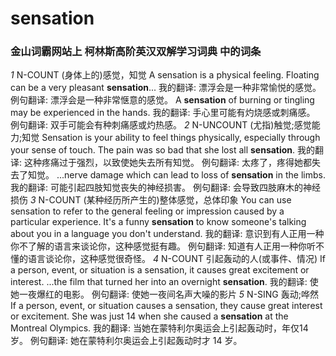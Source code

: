# sensation
### 金山词霸网站上 柯林斯高阶英汉双解学习词典 中的词条
*1*
N-COUNT (身体上的)感觉，知觉 A sensation is a physical feeling.
Floating can be a very pleasant **sensation**...
我的翻译: 漂浮会是一种非常愉悦的感觉。
例句翻译: 漂浮会是一种非常惬意的感觉。
A **sensation** of burning or tingling may be experienced in the hands.
我的翻译: 手心里可能有灼烧感或刺痛感。
例句翻译: 双手可能会有种刺痛感或灼热感。
*2*
N-UNCOUNT (尤指)触觉;感觉能力;知觉 Sensation is your ability to feel things physically, especially through your sense of touch.
The pain was so bad that she lost all **sensation**.
我的翻译: 这种疼痛过于强烈，以致使她失去所有知觉。
例句翻译: 太疼了，疼得她都失去了知觉。
...nerve damage which can lead to loss of **sensation** in the limbs.
我的翻译: 可能引起四肢知觉丧失的神经损害。
例句翻译: 会导致四肢麻木的神经损伤
*3*
N-COUNT (某种经历所产生的)整体感觉，总体印象 You can use sensation to refer to the general feeling or impression caused by a particular experience.
It's a funny **sensation** to know someone's talking about you in a language you don't understand.
我的翻译: 意识到有人正用一种你不了解的语言来谈论你，这种感觉挺有趣。
例句翻译: 知道有人正用一种你听不懂的语言谈论你，这种感觉很奇怪。
*4*
N-COUNT 引起轰动的人(或事件、情况) If a person, event, or situation is a sensation, it causes great excitement or interest.
...the film that turned her into an overnight **sensation**.
我的翻译: 使她一夜爆红的电影。
例句翻译: 使她一夜间名声大噪的影片
*5*
N-SING 轰动;哗然 If a person, event, or situation causes a sensation, they cause great interest or excitement.
She was just 14 when she caused a **sensation** at the Montreal Olympics.
我的翻译: 当她在蒙特利尔奥运会上引起轰动时，年仅14岁。
例句翻译: 她在蒙特利尔奥运会上引起轰动时才 14 岁。